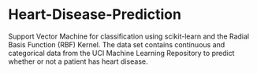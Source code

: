 # Heart-Disease-Prediction
Support Vector Machine for classification using scikit-learn and the Radial Basis Function (RBF) Kernel. The data set contains continuous and categorical data from the UCI Machine Learning Repository to predict whether or not a patient has heart disease.
